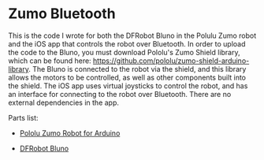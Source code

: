 # Zumo Bluetooth

This is the code I wrote for both the DFRobot Bluno in the Polulu Zumo robot and the iOS app that controls the robot over Bluetooth. In order to upload the code to the Bluno, you must download Pololu's Zumo Shield library, which can be found here: https://github.com/pololu/zumo-shield-arduino-library. The Bluno is connected to the robot via the shield, and this library allows the motors to be controlled, as well as other components built into the shield. The iOS app uses virtual joysticks to control the robot, and has an interface for connecting to the robot over Bluetooth. There are no external dependencies in the app. 

Parts list:

- [Pololu Zumo Robot for Arduino](https://www.pololu.com/category/169/zumo-robot-for-arduino)

- [DFRobot Bluno](https://www.dfrobot.com/product-1044.html)

